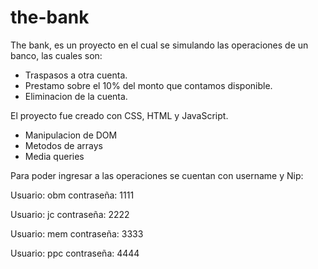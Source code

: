 # the-bank
The bank, es un proyecto en el cual se simulando las operaciones de un banco, las cuales son:

- Traspasos a otra cuenta.
- Prestamo sobre el 10% del monto que contamos disponible.
- Eliminacion de la cuenta.


El proyecto fue creado con CSS, HTML y JavaScript.

- Manipulacion de DOM
- Metodos de arrays
- Media queries

Para poder ingresar a las operaciones se cuentan con username y Nip: 

Usuario: obm
contraseña: 1111

Usuario: jc
contraseña: 2222

Usuario: mem
contraseña: 3333

Usuario: ppc
contraseña: 4444

